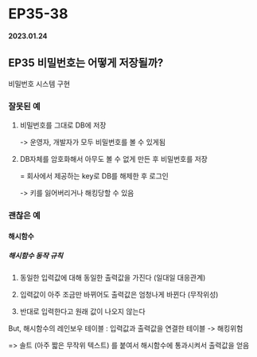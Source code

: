 # EP35-38

**2023.01.24**

## EP35 비밀번호는 어떻게 저장될까?

비밀번호 시스템 구현

### 잘못된 예

1. 비밀번호를 그대로 DB에 저장

   -> 운영자, 개발자가 모두 비밀번호를 볼 수 있게됨

2. DB자체를 암호화해서 아무도 볼 수 없게 만든 후 비밀번호를 저장

   = 회사에서 제공하는 key로 DB를 해제한 후 로그인

   -> 키를 잃어버리거나 해킹당할 수 있음

### 괜찮은 예

#### 해시함수

##### 해시함수 동작 규칙

1. 동일한 입력값에 대해 동일한 출력값을 가진다 (일대일 대응관계)

2. 입력값이 아주 조금만 바뀌어도 출력값은 엄청나게 바뀐다 (무작위성)

3. 반대로 입력한다고 원래 값이 나오지 않는다

But, 해시함수의 레인보우 테이블 : 입력값과 출력값을 연결한 테이블 -> 해킹위험

=> 솔트 (아주 짧은 무작위 텍스트) 를 붙여서 해시함수에 통과시켜서 출력값을 얻음

